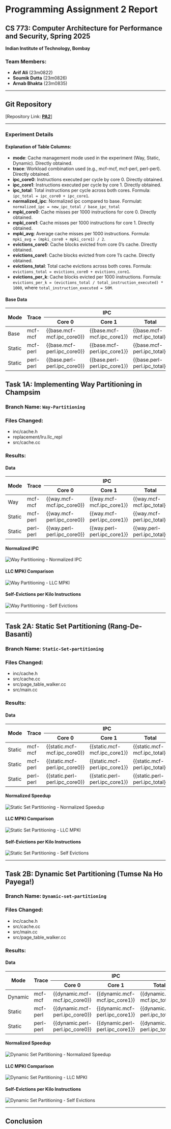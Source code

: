 # Programming Assignment 2 Report

## CS 773: Computer Architecture for Performance and Security, Spring 2025  
**Indian Institute of Technology, Bombay**  

### Team Members:  
- **Arif Ali** (23m0822)  
- **Soumik Dutta** (23m0826)  
- **Arnab Bhakta** (23m0835)  

---

## Git Repository
[Repository Link: **[PA2](https://github.com/sammagnet7/cs773_CompArch-Perf-Security/tree/main/PA2)**]

---

### Experiment Details

#### Explanation of Table Columns:
- **mode**: Cache management mode used in the experiment (Way, Static, Dynamic). Directly obtained.  
- **trace**: Workload combination used (e.g., mcf-mcf, mcf-perl, perl-perl). Directly obtained.  
- **ipc_core0**: Instructions executed per cycle by core 0. Directly obtained.  
- **ipc_core1**: Instructions executed per cycle by core 1. Directly obtained.  
- **ipc_total**: Total instructions per cycle across both cores. Formula: `ipc_total = ipc_core0 + ipc_core1`.  
- **normalized_ipc**: Normalized ipc compared to base. Formulat: `normalized_ipc = new_ipc_total / base_ipc_total`
- **mpki_core0**: Cache misses per 1000 instructions for core 0. Directly obtained.  
- **mpki_core1**: Cache misses per 1000 instructions for core 1. Directly obtained.  
- **mpki_avg**: Average cache misses per 1000 instructions. Formula: `mpki_avg = (mpki_core0 + mpki_core1) / 2`.  
- **evictions_core0**: Cache blocks evicted from core 0’s cache. Directly obtained.  
- **evictions_core1**: Cache blocks evicted from core 1’s cache. Directly obtained.  
- **evictions_total**: Total cache evictions across both cores. Formula: `evictions_total = evictions_core0 + evictions_core1`.  
- **evictions_per_k**: Cache blocks evicted per 1000 instructions. Formula: `evictions_per_k = (evictions_total / total_instruction_executed) * 1000`, where `total_instruction_executed = 50M`.  


#### Base Data
<table>
    <thead>
        <tr>
            <th rowspan="2">Mode</th>
            <th rowspan="2">Trace</th>
            <th colspan="3">IPC</th>
            <th colspan="3">MPKI</th>
            <th colspan="4">Evictions</th>
        </tr>
        <tr>
            <th>Core 0</th>
            <th>Core 1</th>
            <th>Total</th>
            <th>Core 0</th>
            <th>Core 1</th>
            <th>Avg</th>
            <th>Core 0</th>
            <th>Core 1</th>
            <th>Total</th>
            <th>Per K</th>
        </tr>
    </thead>
    <tbody>
        <tr>
            <td>Base</td>
            <td>mcf-mcf</td>
            <td>{{base.mcf-mcf.ipc_core0}}</td>
            <td>{{base.mcf-mcf.ipc_core1}}</td>
            <td>{{base.mcf-mcf.ipc_total}}</td>
            <td>{{base.mcf-mcf.mpki_core0}}</td>
            <td>{{base.mcf-mcf.mpki_core1}}</td>
            <td>{{base.mcf-mcf.mpki_avg}}</td>
            <td>{{base.mcf-mcf.evictions_core0}}</td>
            <td>{{base.mcf-mcf.evictions_core1}}</td>
            <td>{{base.mcf-mcf.evictions_total}}</td>
            <td>{{base.mcf-mcf.evictions_per_k}}</td>
        </tr>
        <tr>
            <td>Static</td>
            <td>mcf-perl</td>
            <td>{{base.mcf-perl.ipc_core0}}</td>
            <td>{{base.mcf-perl.ipc_core1}}</td>
            <td>{{base.mcf-perl.ipc_total}}</td>
            <td>{{base.mcf-perl.mpki_core0}}</td>
            <td>{{base.mcf-perl.mpki_core1}}</td>
            <td>{{base.mcf-perl.mpki_avg}}</td>
            <td>{{base.mcf-perl.evictions_core0}}</td>
            <td>{{base.mcf-perl.evictions_core1}}</td>
            <td>{{base.mcf-perl.evictions_total}}</td>
            <td>{{base.mcf-perl.evictions_per_k}}</td>
        </tr>
        <tr>
            <td>Static</td>
            <td>perl-perl</td>
            <td>{{base.perl-perl.ipc_core0}}</td>
            <td>{{base.perl-perl.ipc_core1}}</td>
            <td>{{base.perl-perl.ipc_total}}</td>
            <td>{{base.perl-perl.mpki_core0}}</td>
            <td>{{base.perl-perl.mpki_core1}}</td>
            <td>{{base.perl-perl.mpki_avg}}</td>
            <td>{{base.perl-perl.evictions_core0}}</td>
            <td>{{base.perl-perl.evictions_core1}}</td>
            <td>{{base.perl-perl.evictions_total}}</td>
            <td>{{base.perl-perl.evictions_per_k}}</td>
        </tr>
    </tbody>
</table>



## Task 1A: Implementing Way Partitioning in Champsim

### Branch Name: `Way-Partitioning`

### Files Changed:
- inc/cache.h
- replacement/lru.llc_repl
- src/cache.cc

### Results:

#### Data
<table>
    <thead>
        <tr>
            <th rowspan="2">Mode</th>
            <th rowspan="2">Trace</th>
            <th colspan="3">IPC</th>
            <th colspan="3">MPKI</th>
            <th colspan="4">Evictions</th>
        </tr>
        <tr>
            <th>Core 0</th>
            <th>Core 1</th>
            <th>Total</th>
            <th>Core 0</th>
            <th>Core 1</th>
            <th>Avg</th>
            <th>Core 0</th>
            <th>Core 1</th>
            <th>Total</th>
            <th>Per K</th>
        </tr>
    </thead>
    <tbody>
        <tr>
            <td>Way</td>
            <td>mcf-mcf</td>
            <td>{{way.mcf-mcf.ipc_core0}}</td>
            <td>{{way.mcf-mcf.ipc_core1}}</td>
            <td>{{way.mcf-mcf.ipc_total}}</td>
            <td>{{way.mcf-mcf.mpki_core0}}</td>
            <td>{{way.mcf-mcf.mpki_core1}}</td>
            <td>{{way.mcf-mcf.mpki_avg}}</td>
            <td>{{way.mcf-mcf.evictions_core0}}</td>
            <td>{{way.mcf-mcf.evictions_core1}}</td>
            <td>{{way.mcf-mcf.evictions_total}}</td>
            <td>{{way.mcf-mcf.evictions_per_k}}</td>
        </tr>
        <tr>
            <td>Static</td>
            <td>mcf-perl</td>
            <td>{{way.mcf-perl.ipc_core0}}</td>
            <td>{{way.mcf-perl.ipc_core1}}</td>
            <td>{{way.mcf-perl.ipc_total}}</td>
            <td>{{way.mcf-perl.mpki_core0}}</td>
            <td>{{way.mcf-perl.mpki_core1}}</td>
            <td>{{way.mcf-perl.mpki_avg}}</td>
            <td>{{way.mcf-perl.evictions_core0}}</td>
            <td>{{way.mcf-perl.evictions_core1}}</td>
            <td>{{way.mcf-perl.evictions_total}}</td>
            <td>{{way.mcf-perl.evictions_per_k}}</td>
        </tr>
        <tr>
            <td>Static</td>
            <td>perl-perl</td>
            <td>{{way.perl-perl.ipc_core0}}</td>
            <td>{{way.perl-perl.ipc_core1}}</td>
            <td>{{way.perl-perl.ipc_total}}</td>
            <td>{{way.perl-perl.mpki_core0}}</td>
            <td>{{way.perl-perl.mpki_core1}}</td>
            <td>{{way.perl-perl.mpki_avg}}</td>
            <td>{{way.perl-perl.evictions_core0}}</td>
            <td>{{way.perl-perl.evictions_core1}}</td>
            <td>{{way.perl-perl.evictions_total}}</td>
            <td>{{way.perl-perl.evictions_per_k}}</td>
        </tr>
    </tbody>
</table>



#### Normalized IPC
![Way Partitioning - Normalized IPC](./results/graphs/way_part/ipc.png)

#### LLC MPKI Comparison
![Way Partitioning - LLC MPKI](./results/graphs/way_part/mpki.png)

#### Self-Evictions per Kilo Instructions
![Way Partitioning - Self Evictions](./results/graphs/way_part/evictions.png)

---

## Task 2A: Static Set Partitioning (Rang-De-Basanti)

### Branch Name: `Static-Set-partitioning`

### Files Changed:
- inc/cache.h
- src/cache.cc
- src/page_table_walker.cc
- src/main.cc

### Results:

#### Data
<table>
    <thead>
        <tr>
            <th rowspan="2">Mode</th>
            <th rowspan="2">Trace</th>
            <th colspan="3">IPC</th>
            <th colspan="3">MPKI</th>
            <th colspan="4">Evictions</th>
        </tr>
        <tr>
            <th>Core 0</th>
            <th>Core 1</th>
            <th>Total</th>
            <th>Core 0</th>
            <th>Core 1</th>
            <th>Avg</th>
            <th>Core 0</th>
            <th>Core 1</th>
            <th>Total</th>
            <th>Per K</th>
        </tr>
    </thead>
    <tbody>
        <tr>
            <td>Static</td>
            <td>mcf-mcf</td>
            <td>{{static.mcf-mcf.ipc_core0}}</td>
            <td>{{static.mcf-mcf.ipc_core1}}</td>
            <td>{{static.mcf-mcf.ipc_total}}</td>
            <td>{{static.mcf-mcf.mpki_core0}}</td>
            <td>{{static.mcf-mcf.mpki_core1}}</td>
            <td>{{static.mcf-mcf.mpki_avg}}</td>
            <td>{{static.mcf-mcf.evictions_core0}}</td>
            <td>{{static.mcf-mcf.evictions_core1}}</td>
            <td>{{static.mcf-mcf.evictions_total}}</td>
            <td>{{static.mcf-mcf.evictions_per_k}}</td>
        </tr>
        <tr>
            <td>Static</td>
            <td>mcf-perl</td>
            <td>{{static.mcf-perl.ipc_core0}}</td>
            <td>{{static.mcf-perl.ipc_core1}}</td>
            <td>{{static.mcf-perl.ipc_total}}</td>
            <td>{{static.mcf-perl.mpki_core0}}</td>
            <td>{{static.mcf-perl.mpki_core1}}</td>
            <td>{{static.mcf-perl.mpki_avg}}</td>
            <td>{{static.mcf-perl.evictions_core0}}</td>
            <td>{{static.mcf-perl.evictions_core1}}</td>
            <td>{{static.mcf-perl.evictions_total}}</td>
            <td>{{static.mcf-perl.evictions_per_k}}</td>
        </tr>
        <tr>
            <td>Static</td>
            <td>perl-perl</td>
            <td>{{static.perl-perl.ipc_core0}}</td>
            <td>{{static.perl-perl.ipc_core1}}</td>
            <td>{{static.perl-perl.ipc_total}}</td>
            <td>{{static.perl-perl.mpki_core0}}</td>
            <td>{{static.perl-perl.mpki_core1}}</td>
            <td>{{static.perl-perl.mpki_avg}}</td>
            <td>{{static.perl-perl.evictions_core0}}</td>
            <td>{{static.perl-perl.evictions_core1}}</td>
            <td>{{static.perl-perl.evictions_total}}</td>
            <td>{{static.perl-perl.evictions_per_k}}</td>
        </tr>
    </tbody>
</table>


#### Normalized Speedup
![Static Set Partitioning - Normalized Speedup](./results/graphs/static_set_part/ipc.png)

#### LLC MPKI Comparison
![Static Set Partitioning - LLC MPKI](./results/graphs/static_set_part/mpki.png)

#### Self-Evictions per Kilo Instructions
![Static Set Partitioning - Self Evictions](./results/graphs/static_set_part/evictions.png)

---

## Task 2B: Dynamic Set Partitioning (Tumse Na Ho Payega!)

### Branch Name: `Dynamic-set-partitioning`

### Files Changed:
- inc/cache.h
- src/cache.cc
- src/main.cc
- src/page_table_walker.cc

### Results:

#### Data
<table>
    <thead>
        <tr>
            <th rowspan="2">Mode</th>
            <th rowspan="2">Trace</th>
            <th colspan="3">IPC</th>
            <th colspan="3">MPKI</th>
            <th colspan="4">Evictions</th>
        </tr>
        <tr>
            <th>Core 0</th>
            <th>Core 1</th>
            <th>Total</th>
            <th>Core 0</th>
            <th>Core 1</th>
            <th>Avg</th>
            <th>Core 0</th>
            <th>Core 1</th>
            <th>Total</th>
            <th>Per K</th>
        </tr>
    </thead>
    <tbody>
        <tr>
            <td>Dynamic</td>
            <td>mcf-mcf</td>
            <td>{{dynamic.mcf-mcf.ipc_core0}}</td>
            <td>{{dynamic.mcf-mcf.ipc_core1}}</td>
            <td>{{dynamic.mcf-mcf.ipc_total}}</td>
            <td>{{dynamic.mcf-mcf.mpki_core0}}</td>
            <td>{{dynamic.mcf-mcf.mpki_core1}}</td>
            <td>{{dynamic.mcf-mcf.mpki_avg}}</td>
            <td>{{dynamic.mcf-mcf.evictions_core0}}</td>
            <td>{{dynamic.mcf-mcf.evictions_core1}}</td>
            <td>{{dynamic.mcf-mcf.evictions_total}}</td>
            <td>{{dynamic.mcf-mcf.evictions_per_k}}</td>
        </tr>
        <tr>
            <td>Static</td>
            <td>mcf-perl</td>
            <td>{{dynamic.mcf-perl.ipc_core0}}</td>
            <td>{{dynamic.mcf-perl.ipc_core1}}</td>
            <td>{{dynamic.mcf-perl.ipc_total}}</td>
            <td>{{dynamic.mcf-perl.mpki_core0}}</td>
            <td>{{dynamic.mcf-perl.mpki_core1}}</td>
            <td>{{dynamic.mcf-perl.mpki_avg}}</td>
            <td>{{dynamic.mcf-perl.evictions_core0}}</td>
            <td>{{dynamic.mcf-perl.evictions_core1}}</td>
            <td>{{dynamic.mcf-perl.evictions_total}}</td>
            <td>{{dynamic.mcf-perl.evictions_per_k}}</td>
        </tr>
        <tr>
            <td>Static</td>
            <td>perl-perl</td>
            <td>{{dynamic.perl-perl.ipc_core0}}</td>
            <td>{{dynamic.perl-perl.ipc_core1}}</td>
            <td>{{dynamic.perl-perl.ipc_total}}</td>
            <td>{{dynamic.perl-perl.mpki_core0}}</td>
            <td>{{dynamic.perl-perl.mpki_core1}}</td>
            <td>{{dynamic.perl-perl.mpki_avg}}</td>
            <td>{{dynamic.perl-perl.evictions_core0}}</td>
            <td>{{dynamic.perl-perl.evictions_core1}}</td>
            <td>{{dynamic.perl-perl.evictions_total}}</td>
            <td>{{dynamic.perl-perl.evictions_per_k}}</td>
        </tr>
    </tbody>
</table>


#### Normalized Speedup
![Dynamic Set Partitioning - Normalized Speedup](./results/graphs/dynamic_set_part/ipc.png)

#### LLC MPKI Comparison
![Dynamic Set Partitioning - LLC MPKI](./results/graphs/dynamic_set_part/mpki.png)

#### Self-Evictions per Kilo Instructions
![Dynamic Set Partitioning - Self Evictions](./results/graphs/dynamic_set_part/evictions.png)

---

## Conclusion


